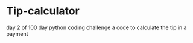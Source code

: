 # Tip-calculator
day 2 of 100 day python coding challenge
a code to calculate the tip in a payment

